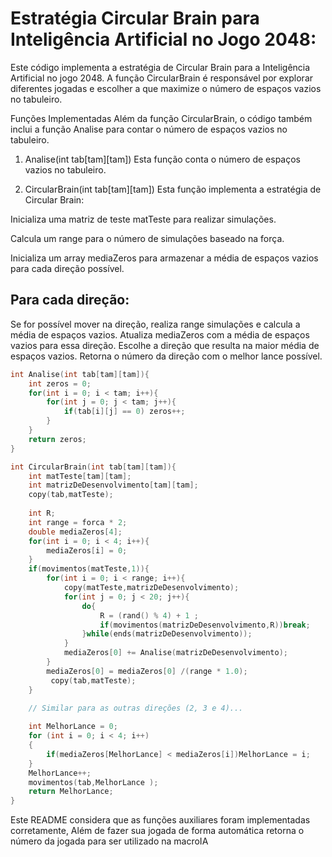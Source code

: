 # Estratégia Circular Brain para Inteligência Artificial no Jogo 2048:
Este código implementa a estratégia de Circular Brain para a Inteligência Artificial no jogo 2048. A função CircularBrain é responsável por explorar diferentes jogadas e escolher a que maximize o número de espaços vazios no tabuleiro.

Funções Implementadas
Além da função CircularBrain, o código também inclui a função Analise para contar o número de espaços vazios no tabuleiro.

1. Analise(int tab[tam][tam])
Esta função conta o número de espaços vazios no tabuleiro.

2. CircularBrain(int tab[tam][tam])
Esta função implementa a estratégia de Circular Brain:

Inicializa uma matriz de teste matTeste para realizar simulações.

Calcula um range para o número de simulações baseado na força.

Inicializa um array mediaZeros para armazenar a média de espaços vazios para cada direção possível.

## Para cada direção:
Se for possível mover na direção, realiza range simulações e calcula a média de espaços vazios.
Atualiza mediaZeros com a média de espaços vazios para essa direção.
Escolhe a direção que resulta na maior média de espaços vazios.
Retorna o número da direção com o melhor lance possível.
```c
int Analise(int tab[tam][tam]){
    int zeros = 0;
    for(int i = 0; i < tam; i++){
        for(int j = 0; j < tam; j++){
            if(tab[i][j] == 0) zeros++;
        }
    }
    return zeros;
}

int CircularBrain(int tab[tam][tam]){
    int matTeste[tam][tam];
    int matrizDeDesenvolvimento[tam][tam];
    copy(tab,matTeste);
    
    int R;
    int range = forca * 2;
    double mediaZeros[4];
    for(int i = 0; i < 4; i++){
        mediaZeros[i] = 0;
    }
    if(movimentos(matTeste,1)){
        for(int i = 0; i < range; i++){
            copy(matTeste,matrizDeDesenvolvimento);
            for(int j = 0; j < 20; j++){
                do{
                    R = (rand() % 4) + 1 ;
                    if(movimentos(matrizDeDesenvolvimento,R))break;
                }while(ends(matrizDeDesenvolvimento));
            }
            mediaZeros[0] += Analise(matrizDeDesenvolvimento);
        }
        mediaZeros[0] = mediaZeros[0] /(range * 1.0);
         copy(tab,matTeste);
    }
    
    // Similar para as outras direções (2, 3 e 4)...

    int MelhorLance = 0;
    for (int i = 0; i < 4; i++)
    {
        if(mediaZeros[MelhorLance] < mediaZeros[i])MelhorLance = i;
    }
    MelhorLance++;
    movimentos(tab,MelhorLance );
    return MelhorLance;
}
```
Este README considera que as funções auxiliares foram implementadas corretamente, Além de fazer sua jogada de forma automática retorna o número 
da jogada para ser utilizado na macroIA

